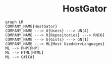<h1 align="center">HostGator</h1>

```mermaid
graph LR
COMPANY_NAME{HostGator}
COMPANY_NAME ---> U{Users} ---> UN[4]
COMPANY_NAME ---> R{Repositories} ---> RN[6]
COMPANY_NAME ---> G{Gists} ---> GN[1]
COMPANY_NAME ---> ML{Most Used<br>Languages}
ML --> PHP[PHP]
ML --> HTML[HTML]
ML --> C#[C#]
```
